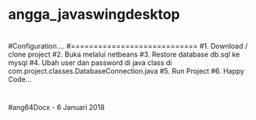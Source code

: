 # angga_javaswingdesktop
#
#Configuration....
#============================
#1. Download / clone project
#2. Buka melalui netbeans
#3. Restore database db.sql ke mysql
#4. Ubah user dan password di java class di com.project.classes.DatabaseConnection.java
#5. Run Project
#6. Happy Code...
#
#ang64Docx - 6 Januari 2018
